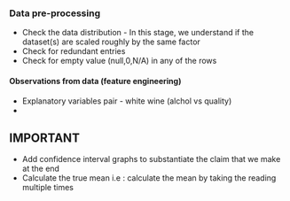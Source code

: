 ### Data pre-processing

* Check the data distribution - In this stage, we understand if the dataset(s) are scaled roughly by the same factor
* Check for redundant entries
* Check for empty value (null,0,N/A) in any of the rows

#### Observations from data (feature engineering)
* Explanatory variables pair - white wine (alchol vs quality)
* 


## IMPORTANT
* Add confidence interval graphs to substantiate the claim that we make at the end
* Calculate the true mean i.e : calculate the mean by taking the reading multiple times